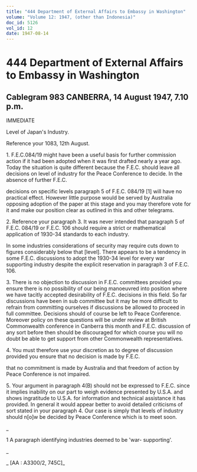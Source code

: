 ```yaml
---
title: "444 Department of External Affairs to Embassy in Washington"
volume: "Volume 12: 1947, (other than Indonesia)"
doc_id: 5126
vol_id: 12
date: 1947-08-14
---
```


# 444 Department of External Affairs to Embassy in Washington

## Cablegram 983 CANBERRA, 14 August 1947, 7.10 p.m.

IMMEDIATE

Level of Japan's Industry.

Reference your 1083, 12th August.

1\. F.E.C.084/19 might have been a useful basis for further commission action if it had been adopted when it was first drafted nearly a year ago. Today the situation is quite different because the F.E.C. should leave all decisions on level of industry for the Peace Conference to decide. In the absence of further F.E.C.

decisions on specific levels paragraph 5 of F.E.C. 084/19 [1] will have no practical effect. However little purpose would be served by Australia opposing adoption of the paper at this stage and you may therefore vote for it and make our position clear as outlined in this and other telegrams.

2\. Reference your paragraph 3. It was never intended that paragraph 5 of F.E.C. 084/19 or F.E.C. 106 should require a strict or mathematical application of 1930-34 standards to each industry.

In some industries considerations of security may require cuts down to figures considerably below that [level]. There appears to be a tendency in some F.E.C. discussions to adopt the 1930-34 level for every war supporting industry despite the explicit reservation in paragraph 3 of F.E.C. 106.

3\. There is no objection to discussion in F.E.C. committees provided you ensure there is no possibility of our being manoeuvred into position where we have tacitly accepted desirability of F.E.C. decisions in this field. So far discussions have been in sub committee but it may be more difficult to refrain from committing ourselves if discussions be allowed to proceed in full committee. Decisions should of course be left to Peace Conference. Moreover policy on these questions will be under review at British Commonwealth conference in Canberra this month and F.E.C. discussion of any sort before then should be discouraged for which course you will no doubt be able to get support from other Commonwealth representatives.

4\. You must therefore use your discretion as to degree of discussion provided you ensure that no decision is made by F.E.C.

that no commitment is made by Australia and that freedom of action by Peace Conference is not impaired.

5\. Your argument in paragraph 4(B) should not be expressed to F.E.C. since it implies inability on our part to weigh evidence presented by U.S.A. and shows ingratitude to U.S.A. for information and technical assistance it has provided. In general it would appear better to avoid detailed criticisms of sort stated in your paragraph 4. Our case is simply that levels of industry should n[o]w be decided by Peace Conference which is to meet soon.

_

1 A paragraph identifying industries deemed to be 'war- supporting'.

_

_ [AA : A3300/2, 745C]_
